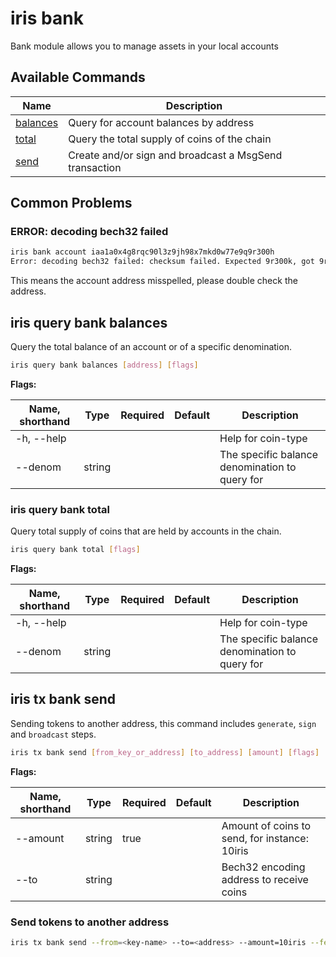 # iris bank

Bank module allows you to manage assets in your local accounts

## Available Commands

| Name                                             | Description                         |
| ------------------------------------------------ | ----------------------------------- |
| [balances](#iris-query-bank-balances)            | Query for account balances by address                     |
| [total](#iris-query-bank-total)                  | Query the total supply of coins of the chain                   |
| [send](#iris-tx-bank-send)                       | Create and/or sign and broadcast a MsgSend transaction     |

## Common Problems

### ERROR: decoding bech32 failed

```bash
iris bank account iaa1a0x4g8rqc90l3z9jh98x7mkd0w77e9q9r300h 
Error: decoding bech32 failed: checksum failed. Expected 9r300k, got 9r300h.
```

This means the account address misspelled, please double check the address.

## iris query bank balances

Query the total balance of an account or of a specific denomination.

```bash
iris query bank balances [address] [flags]
```

**Flags:**

| Name, shorthand | Type   | Required | Default               | Description                                                   |
| --------------- | ------ | -------- | --------------------- | ------------------------------------------------------------- |
| -h, --help      |        |          |                       | Help for coin-type                                            |
| --denom         | string |          |                       | The specific balance denomination to query for                |

### iris query bank total

Query total supply of coins that are held by accounts in the chain.

```bash
iris query bank total [flags]
```
**Flags:**

| Name, shorthand | Type   | Required | Default               | Description                                                   |
| --------------- | ------ | -------- | --------------------- | ------------------------------------------------------------- |
| -h, --help      |        |          |                       | Help for coin-type                                            |
| --denom         | string |          |                       | The specific balance denomination to query for                |


## iris tx bank send

Sending tokens to another address, this command includes `generate`, `sign` and `broadcast` steps.

```bash
iris tx bank send [from_key_or_address] [to_address] [amount] [flags]
```

**Flags:**

| Name, shorthand | Type   | Required | Default | Description                                   |
| --------------- | ------ | -------- | ------- | --------------------------------------------- |
| --amount        | string | true     |         | Amount of coins to send, for instance: 10iris |
| --to            | string |          |         | Bech32 encoding address to receive coins      |

### Send tokens to another address

```bash
iris tx bank send --from=<key-name> --to=<address> --amount=10iris --fees=0.3iris --chain-id=irishub
```
